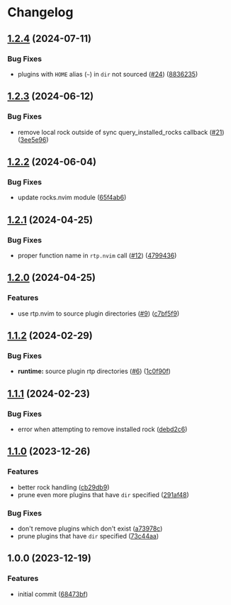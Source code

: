 # Changelog

## [1.2.4](https://github.com/nvim-neorocks/rocks-dev.nvim/compare/v1.2.3...v1.2.4) (2024-07-11)


### Bug Fixes

* plugins with `HOME` alias (`~`) in `dir` not sourced ([#24](https://github.com/nvim-neorocks/rocks-dev.nvim/issues/24)) ([8836235](https://github.com/nvim-neorocks/rocks-dev.nvim/commit/88362352a0e0e4ff3bfddf84cbac2b256485674c))

## [1.2.3](https://github.com/nvim-neorocks/rocks-dev.nvim/compare/v1.2.2...v1.2.3) (2024-06-12)


### Bug Fixes

* remove local rock outside of sync query_installed_rocks callback ([#21](https://github.com/nvim-neorocks/rocks-dev.nvim/issues/21)) ([3ee5e96](https://github.com/nvim-neorocks/rocks-dev.nvim/commit/3ee5e96d40c52bff4432a8cfcdbce61a1135bdd1))

## [1.2.2](https://github.com/nvim-neorocks/rocks-dev.nvim/compare/v1.2.1...v1.2.2) (2024-06-04)


### Bug Fixes

* update rocks.nvim module ([65f4ab6](https://github.com/nvim-neorocks/rocks-dev.nvim/commit/65f4ab611925990e98fc1d8a3c46a198ce4d8e16))

## [1.2.1](https://github.com/nvim-neorocks/rocks-dev.nvim/compare/v1.2.0...v1.2.1) (2024-04-25)


### Bug Fixes

* proper function name in `rtp.nvim` call ([#12](https://github.com/nvim-neorocks/rocks-dev.nvim/issues/12)) ([4799436](https://github.com/nvim-neorocks/rocks-dev.nvim/commit/4799436f301b1cd38842ef2f4c84532299627cc0))

## [1.2.0](https://github.com/nvim-neorocks/rocks-dev.nvim/compare/v1.1.2...v1.2.0) (2024-04-25)


### Features

* use rtp.nvim to source plugin directories ([#9](https://github.com/nvim-neorocks/rocks-dev.nvim/issues/9)) ([c7bf5f9](https://github.com/nvim-neorocks/rocks-dev.nvim/commit/c7bf5f916e9adab3c1e53eb5e6a6a15612e4ed7c))

## [1.1.2](https://github.com/nvim-neorocks/rocks-dev.nvim/compare/v1.1.1...v1.1.2) (2024-02-29)


### Bug Fixes

* **runtime:** source plugin rtp directories ([#6](https://github.com/nvim-neorocks/rocks-dev.nvim/issues/6)) ([1c0f90f](https://github.com/nvim-neorocks/rocks-dev.nvim/commit/1c0f90f51704126a4f8dc3dc9e48b60282307101))

## [1.1.1](https://github.com/nvim-neorocks/rocks-dev.nvim/compare/v1.1.0...v1.1.1) (2024-02-23)


### Bug Fixes

* error when attempting to remove installed rock ([debd2c6](https://github.com/nvim-neorocks/rocks-dev.nvim/commit/debd2c684af22294ae72c68aaaf29fa05f36ae31))

## [1.1.0](https://github.com/nvim-neorocks/rocks-dev.nvim/compare/v1.0.0...v1.1.0) (2023-12-26)


### Features

* better rock handling ([cb29db9](https://github.com/nvim-neorocks/rocks-dev.nvim/commit/cb29db92497b755733c644b91f53848f43cb169e))
* prune even more plugins that have `dir` specified ([291af48](https://github.com/nvim-neorocks/rocks-dev.nvim/commit/291af48243b728cbf7aac04d21aef3c9c5d7acd5))


### Bug Fixes

* don't remove plugins which don't exist ([a73978c](https://github.com/nvim-neorocks/rocks-dev.nvim/commit/a73978c8daadf3a92ecef5acd5477f9758e2936f))
* prune plugins that have `dir` specified ([73c44aa](https://github.com/nvim-neorocks/rocks-dev.nvim/commit/73c44aa0cc0254e3986c9f1eb96c52dc216f1316))

## 1.0.0 (2023-12-19)


### Features

* initial commit ([68473bf](https://github.com/nvim-neorocks/rocks-dev.nvim/commit/68473bfc1a4ce1710271a710fed30ce70f04d4e9))
